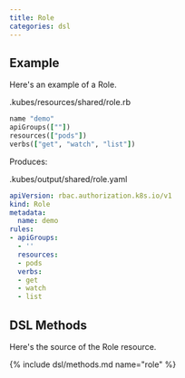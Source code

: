 ```yaml
---
title: Role
categories: dsl
---
```


## Example

Here's an example of a Role.

.kubes/resources/shared/role.rb

```ruby
name "demo"
apiGroups([""])
resources(["pods"])
verbs(["get", "watch", "list"])
```

Produces:

.kubes/output/shared/role.yaml

```yaml
apiVersion: rbac.authorization.k8s.io/v1
kind: Role
metadata:
  name: demo
rules:
- apiGroups:
  - ''
  resources:
  - pods
  verbs:
  - get
  - watch
  - list
```

## DSL Methods

Here's the source of the Role resource.

{% include dsl/methods.md name="role" %}

